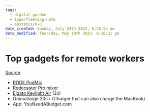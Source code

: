 ```yaml
---
tags:
  - digital_garden
  - type/fleeting-note
  - epstatus/0-🌰
date_created: Sunday, July 24th 2022, 6:48:55 am
date_modified: Thursday, May 18th 2023, 6:16:21 pm
---
```

# Top  gadgets for remote workers


[Source](https://www.youtube.com/watch?v=nkj3qYvb--Q)

+ [RODE PodMic](https://www.amazon.de/RODE-PodMic-Podcast-Microphone-Verkabelt/dp/B09VYBKCSG/ref=sr_1_5?crid=24VDNCYHX8X7L&keywords=rode%2Bpodmic&qid=1658638256&sprefix=rode%2Bpo%2Caps%2C83&sr=8-5&th=1)
+ [Rodecaster Pro mixer](https://www.amazon.de/R%C3%98DE-R%C3%98DECaster-Produktionsl%C3%B6sung-Musikproduktion-Inhaltserstellung/dp/B0B17V8NGX/ref=sr_1_3?crid=1KTJD5H4I910J&keywords=rodecaster+pro&qid=1658638449&sprefix=rodecast%2Caps%2C84&sr=8-3)
+ [Elgato Keylight Air](https://www.amazon.de/Elgato-Professionelles-Multi-Layer-Diffusionstechnologie-Farbtemperatur-App-gesteuert/dp/B08HYTM5JN/ref=sr_1_1_sspa?keywords=elgato%2Bkey%2Blight%2Bair&qid=1658638864&sprefix=elgato%2Bkey%2Caps%2C82&sr=8-1-spons&spLa=ZW5jcnlwdGVkUXVhbGlmaWVyPUExQjQ1NzdKNDNQV1FPJmVuY3J5cHRlZElkPUEwMTg0ODYwVkQ1R0NXVkw4TEFFJmVuY3J5cHRlZEFkSWQ9QTA4MDQ2NzdUUFBNNEdQNFJXUEUmd2lkZ2V0TmFtZT1zcF9hdGYmYWN0aW9uPWNsaWNrUmVkaXJlY3QmZG9Ob3RMb2dDbGljaz10cnVl&th=1) (2x)
+ Omnicharge 20c+ (Charger that can also charge the MacBook)
+ App: YouNeedABudget.com


